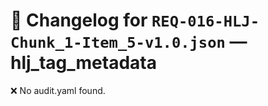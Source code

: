 # 📝 Changelog for `REQ-016-HLJ-Chunk_1-Item_5-v1.0.json` — **hlj_tag_metadata**

❌ No audit.yaml found.
